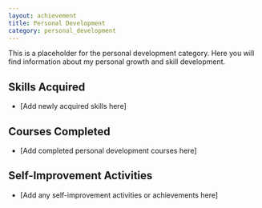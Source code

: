 ```yaml
---
layout: achievement
title: Personal Development
category: personal_development
---
```


This is a placeholder for the personal development category. Here you will find information about my personal growth and skill development.

## Skills Acquired
- [Add newly acquired skills here]

## Courses Completed
- [Add completed personal development courses here]

## Self-Improvement Activities
- [Add any self-improvement activities or achievements here]